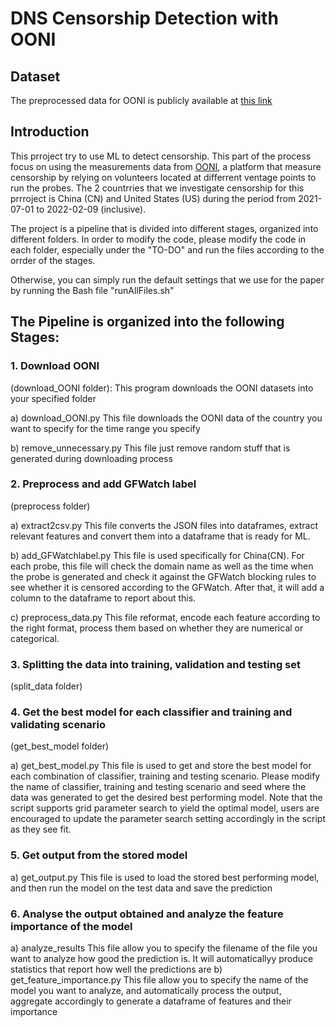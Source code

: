 
# DNS Censorship Detection with OONI

## Dataset
The preprocessed data for OONI is publicly available at [this link](https://drive.google.com/drive/folders/1ebmj1liu2i1bBxFh59vAdtTSsq1c7kzZ?usp=sharing)


## Introduction
This prroject try to use ML to detect censorship. This part of the process focus on using the measurements data from [OONI](https://ooni.org/post/mining-ooni-data), a platform that measure censorship by relying on volunteers located at differrent ventage points to run the probes. The 2 countrries that we investigate censorship for this prrroject is China (CN) and United States (US) during the period from 2021-07-01 to 2022-02-09 (inclusive). 

The project is a pipeline that is divided into different stages, organized into different folders. In order to modify the code, please modify the code in each folder, especially under the "TO-DO" and run the files according to the orrder of the stages.

Otherwise, you can simply run the default settings that we use for the paper by running the Bash file "runAllFiles.sh"


## The Pipeline is organized into the following Stages:

### 1. Download OONI
(download_OONI folder): This program downloads the OONI datasets into your specified folder

a) download_OONI.py
This file downloads the OONI data of the country you want to specify for the time range you specify 

b) remove_unnecessary.py
This file just remove random stuff that is generated during downloading process





### 2. Preprocess and add GFWatch label
(preprocess folder)

a) extract2csv.py
This file converts the JSON files into dataframes, extract relevant features and convert them into a dataframe that is ready for ML.

b) add_GFWatchlabel.py
This file is used specifically for China(CN). For each probe, this file will check the domain name as well as the time when the probe is generated and check it against the GFWatch blocking rules to see whether it is censored according to the GFWatch. After that, it will add a column to the dataframe to report about this.

c) preprocess_data.py
This file reformat, encode each feature according to the right format, process them based on whether they are numerical or categorical.

### 3. Splitting the data into training, validation and testing set
(split_data folder)


### 4. Get the best model for each classifier and training and validating scenario
(get_best_model folder)

a) get_best_model.py
This file is used to get and store the best model for each combination of classifier, training and testing scenario. Please modify the name of classifier, training and testing scenario  and seed where the data was generated to get the desired best performing model. Note that the script supports grid parameter search to yield the optimal model, users are encouraged to update the parameter search setting accordingly in the script as they see fit.

### 5. Get output from the stored model
a) get_output.py
This file is used to load the stored best performing model, and then run the model on the test data and save the prediction

### 6. Analyse the output obtained and analyze the feature importance of the model
a) analyze_results
This file allow you to specify the filename of the file you want to analyze how good the prediction is. It will automaticallyy produce statistics that report how well the predictions are
b) get_feature_importance.py
This file allow you to specify the name of the model you want to analyze, and automatically process the output, aggregate accordingly to generate a dataframe of features and their importance









